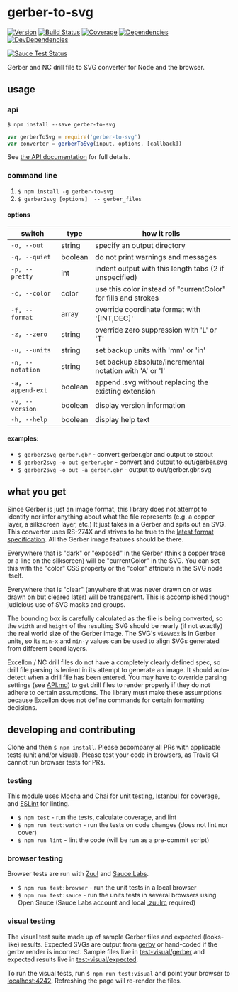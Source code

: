 # gerber-to-svg

[![Version](http://img.shields.io/npm/v/gerber-to-svg.svg?style=flat-square)](https://www.npmjs.org/package/gerber-to-svg)
[![Build Status](http://img.shields.io/travis/mcous/gerber-to-svg.svg?style=flat-square)](https://travis-ci.org/mcous/gerber-to-svg) [![Coverage](http://img.shields.io/coveralls/mcous/gerber-to-svg.svg?style=flat-square)](https://coveralls.io/r/mcous/gerber-to-svg)  [![Dependencies](http://img.shields.io/david/mcous/gerber-to-svg.svg?style=flat-square)](https://david-dm.org/mcous/gerber-to-svg)
[![DevDependencies](http://img.shields.io/david/dev/mcous/gerber-to-svg.svg?style=flat-square)](https://david-dm.org/mcous/gerber-to-svg#info=devDependencies)

[![Sauce Test Status](https://saucelabs.com/browser-matrix/gerber-to-svg.svg)](https://saucelabs.com/u/gerber-to-svg)

Gerber and NC drill file to SVG converter for Node and the browser.

## usage

### api

`$ npm install --save gerber-to-svg`

``` javascript
var gerberToSvg = require('gerber-to-svg')
var converter = gerberToSvg(input, options, [callback])
```

See [the API documentation](./API.md) for full details.

### command line

1. `$ npm install -g gerber-to-svg`
2. `$ gerber2svg [options]  -- gerber_files`

#### options

switch             | type    | how it rolls
-------------------|---------|-------------------------
`-o, --out`        | string  | specify an output directory
`-q, --quiet`      | boolean | do not print warnings and messages
`-p, --pretty`     | int     | indent output with this length tabs (2 if unspecified)
`-c, --color`      | color   | use this color instead of "currentColor" for fills and strokes
`-f, --format`     | array   | override coordinate format with '[INT,DEC]'
`-z, --zero`       | string  | override zero suppression with 'L' or 'T'
`-u, --units`      | string  | set backup units with 'mm' or 'in'
`-n, --notation`   | string  | set backup absolute/incremental notation with 'A' or 'I'
`-a, --append-ext` | boolean | append .svg without replacing the existing extension
`-v, --version`    | boolean | display version information
`-h, --help`       | boolean | display help text

#### examples:

* `$ gerber2svg gerber.gbr` - convert gerber.gbr and output to stdout
* `$ gerber2svg -o out gerber.gbr` - convert and output to out/gerber.svg
* `$ gerber2svg -o out -a gerber.gbr` - output to out/gerber.gbr.svg

## what you get

Since Gerber is just an image format, this library does not attempt to identify nor infer anything about what the file represents (e.g. a copper layer, a silkscreen layer, etc.) It just takes in a Gerber and spits out an SVG. This converter uses RS-274X and strives to be true to the [latest format specification](http://www.ucamco.com/downloads). All the Gerber image features should be there.

Everywhere that is "dark" or "exposed" in the Gerber (think a copper trace or a line on the silkscreen) will be "currentColor" in the SVG. You can set this with the "color" CSS property or the "color" attribute in the SVG node itself.

Everywhere that is "clear" (anywhere that was never drawn on or was drawn on but cleared later) will be transparent. This is accomplished though judicious use of SVG masks and groups.

The bounding box is carefully calculated as the file is being converted, so the `width` and `height` of the resulting SVG should be nearly (if not exactly) the real world size of the Gerber image. The SVG's `viewBox` is in Gerber units, so its `min-x` and `min-y` values can be used to align SVGs generated from different board layers.

Excellon / NC drill files do not have a completely clearly defined spec, so drill file parsing is lenient in its attempt to generate an image. It should auto-detect when a drill file has been entered. You may have to override parsing settings (see [API.md](./API.md)) to get drill files to render properly if they do not adhere to certain assumptions. The library must make these assumptions because Excellon does not define commands for certain formatting decisions.

## developing and contributing

Clone and then `$ npm install`. Please accompany all PRs with applicable tests (unit and/or visual). Please test your code in browsers, as Travis CI cannot run browser tests for PRs.

### testing

This module uses [Mocha](http://mochajs.org/) and [Chai](http://chaijs.com/) for unit testing, [Istanbul](https://github.com/gotwarlost/istanbul) for coverage, and [ESLint](http://eslint.org/) for linting.

* `$ npm test` - run the tests, calculate coverage, and lint
* `$ npm run test:watch` - run the tests on code changes (does not lint nor cover)
* `$ npm run lint` - lint the code (will be run as a pre-commit script)

### browser testing

Browser tests are run with [Zuul](https://github.com/defunctzombie/zuul) and [Sauce Labs](https://saucelabs.com/opensauce/).

* `$ npm run test:browser` - run the unit tests in a local browser
* `$ npm run test:sauce` - run the units tests in several browsers using Open Sauce (Sauce Labs account and local [.zuulrc](https://github.com/defunctzombie/zuul/wiki/Zuulrc) required)

### visual testing

The visual test suite made up of sample Gerber files and expected (looks-like) results. Expected SVGs are output from [gerbv](http://gerbv.geda-project.org/) or hand-coded if the gerbv render is incorrect. Sample files live in [test-visual/gerber](./test-visual/gerber) and expected results live in [test-visual/expected](./test-visual/expected).

To run the visual tests, run `$ npm run test:visual` and point your browser to [localhost:4242](http://localhost.com:4242). Refreshing the page will re-render the files.
